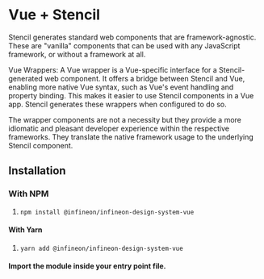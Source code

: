 
# Vue + Stencil

Stencil generates standard web components that are framework-agnostic. These are "vanilla" components that can be used with any JavaScript framework, or without a framework at all.

Vue Wrappers: A Vue wrapper is a Vue-specific interface for a Stencil-generated web component. It offers a bridge between Stencil and Vue, enabling more native Vue syntax, such as Vue's event handling and property binding. This makes it easier to use Stencil components in a Vue app. Stencil generates these wrappers when configured to do so.

The wrapper components are not a necessity but they provide a more idiomatic and pleasant developer experience within the respective frameworks. They translate the native framework usage to the underlying Stencil component.


## Installation

### With NPM

1. ```npm install @infineon/infineon-design-system-vue```

#### With Yarn

1. ```yarn add @infineon/infineon-design-system-vue```

#### Import the module inside your entry point file.